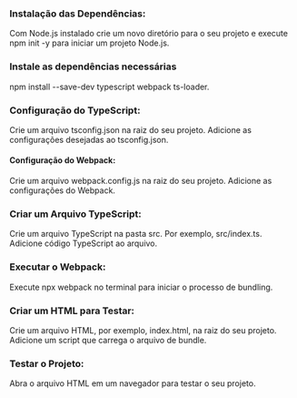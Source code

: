### Instalação das Dependências:

Com Node.js instalado crie um novo diretório para o seu projeto e execute npm init -y para iniciar um projeto Node.js.

### Instale as dependências necessárias 

npm install --save-dev typescript webpack ts-loader.

### Configuração do TypeScript:

Crie um arquivo tsconfig.json na raiz do seu projeto.
Adicione as configurações desejadas ao tsconfig.json.

#### Configuração do Webpack:

Crie um arquivo webpack.config.js na raiz do seu projeto.
Adicione as configurações do Webpack.

### Criar um Arquivo TypeScript:

Crie um arquivo TypeScript na pasta src. Por exemplo, src/index.ts.
Adicione código TypeScript ao arquivo.


### Executar o Webpack:

Execute npx webpack no terminal para iniciar o processo de bundling.

### Criar um HTML para Testar:

Crie um arquivo HTML, por exemplo, index.html, na raiz do seu projeto.
Adicione um script que carrega o arquivo de bundle.

### Testar o Projeto:

Abra o arquivo HTML em um navegador para testar o seu projeto.